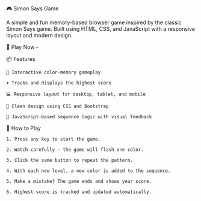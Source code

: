 🎮 Simon Says Game

A simple and fun memory-based browser game inspired by the classic Simon Says game. Built using HTML, CSS, and JavaScript with a responsive layout and modern design.

🔗 Play Now -

📦 Features

    🎯 Interactive color-memory gameplay

    ⬆️ Tracks and displays the highest score

    💻 Responsive layout for desktop, tablet, and mobile

    🎨 Clean design using CSS and Bootstrap

    🧠 JavaScript-based sequence logic with visual feedback

🧠 How to Play

    1. Press any key to start the game.

    2. Watch carefully — the game will flash one color.

    3. Click the same button to repeat the pattern.

    4. With each new level, a new color is added to the sequence.

    5. Make a mistake? The game ends and shows your score.

    6. Highest score is tracked and updated automatically.
